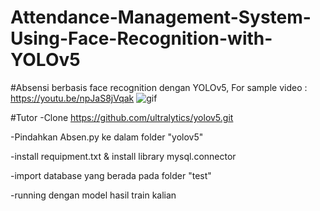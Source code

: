 # Attendance-Management-System-Using-Face-Recognition-with-YOLOv5
#Absensi berbasis face recognition dengan YOLOv5, 
For sample video : https://youtu.be/npJaS8jVqak
![gif](https://github.com/reivanabdee/Attendance-Management-System-Using-Face-Recognition-with-YOLOv5/blob/main/yolo5.gif)

#Tutor
-Clone https://github.com/ultralytics/yolov5.git

-Pindahkan Absen.py ke dalam folder "yolov5"

-install requipment.txt & install library mysql.connector

-import database yang berada pada folder "test"

-running dengan model hasil train kalian

